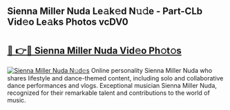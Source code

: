 ## Sienna Miller Nuda Le𝚊k𝚎d N𝚞𝚍e - Part-CLb Vid𝚎o Le𝚊ks Photos vcDV0

# <h2><a href="http://fbd3qbv.evod.top/?m=Sienna+Miller+Nuda">🔗 👉🔴 Sienna Miller Nuda Vid𝚎o Ph𝚘t𝚘s</a></h2>

[![Sienna Miller Nuda N𝚞d𝚎s](https://i.imgur.com/8V9OHl7.gif)](http://fbd3qbv.evod.top/?m=Sienna+Miller+Nuda)
Online personality Sienna Miller Nuda who shares lifestyle and dance-themed content, including solo and collaborative dance performances and vlogs. Exceptional musician Sienna Miller Nuda, recognized for their remarkable talent and contributions to the world of music. 
